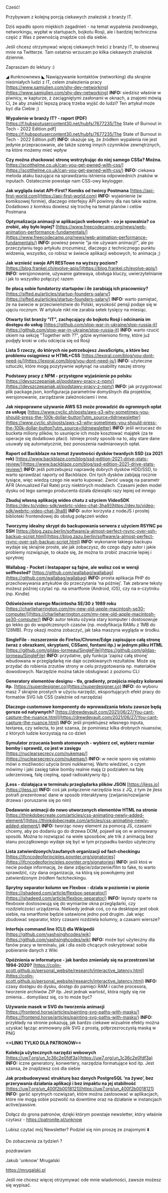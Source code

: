 Cześć!

Przybywam z kolejną porcją ciekawych znalezisk z branży IT.

Dziś wpadło sporo miękkich zagadnień - na temat wypalenia zwodowego, networkingu, wypłat w startupach, bojkotu Rosji, ale i bardziej techniczna część z Was z pewnością znajdzie coś dla siebie.

 

Jeśli chcesz otrzymywać więcej ciekawych treści z branży IT, to obserwuj mnie na Twitterze. Tam ostatnio wrzucam po kilka ciekawych znalezisk dziennie.

 

Zapraszam do lektury :)

 

◢ #unknownews ◣
Nawiązywanie kontaktów (networking) dla skrajnie nieśmiałych ludzi z IT, celem znalezienia pracy
[https://www.samjulien.com/shy-dev-networking](https://www.samjulien.com/shy-dev-networking)
**INFO:** siedzisz właśnie w piwnicy, w kapturze, z zaciągniętymi zasłonami w oknach, a znajomi mówią Ci, że aby znaleźć lepszą pracę trzeba wyjść do ludzi? Ten artykuł może być dla Ciebie ;)

**Wypalenie w branży IT? - raport (PDF)**
[https://f.hubspotusercontent30.net/hubfs/7677235/The State of Burnout in Tech - 2022 Edition.pdf](https://f.hubspotusercontent30.net/hubfs/7677235/The State of Burnout in Tech - 2022 Edition.pdf)
**INFO:** okazuje się, że źródłem wypalenia nie jest jedynie przepracowanie, ale także szereg innych czynników zewnętrznych, na które możemy mieć wpływ

**Czy można zhackować stronę wstrzykując do niej samego CSSa? Można.**
[https://scotthelme.co.uk/can-you-get-pwned-with-css/](https://scotthelme.co.uk/can-you-get-pwned-with-css/)
**INFO:** ciekawa metoda ataku bazująca na sprawdzaniu istnienia odpowiednich znaków w inputach. Ostatecznie powstaje nam CSS-owy keylogger.

**Jak wygląda świat API-First? Komiks od twórcy Postmana**
[https://api-first-world.com](https://api-first-world.com)
**INFO:** wyjaśnienie (w komiksowej formie), dlaczego interfejsy API powinny dla nas takie ważne. Dodatkowo z komiksu dowiesz się trochę na temat planów i celów Postmana

**Optymalizacja animacji w aplikacjach webowych - co je spowalnia? co zrobić, aby było lepiej?**
[https://www.freecodecamp.org/news/web-animation-performance-fundamentals/](https://www.freecodecamp.org/news/web-animation-performance-fundamentals/)
**INFO:** powiesz pewnie "ja nie używam animacji!", ale po przeczytaniu tego artykułu zrozumiesz, dlaczego z technicznego punktu widzenia, wszystko, co robisz w świecie aplikacji webowych, to animacja ;)

**Jak wznieść swoje API RESTowe na wyższy poziom?**
[https://blog.frankel.ch/evolve-apis/](https://blog.frankel.ch/evolve-apis/)
**INFO:** wersjonowanie, używanie gatewaya, obsługa kluczy, uwierzytelnianie i jak to wszystko połączyć razem

**Ile płacą sobie fundatorzy startupów i ile zarabiają ich pracownicy?**
[https://sifted.eu/articles/startup-founders-salary/](https://sifted.eu/articles/startup-founders-salary/)
**INFO:** warto pamiętać, że na świecie w przeciwieństwie do Polski, wysokość pensji podaje się w ujęciu rocznym. W artykule nikt nie zarabia setek tysięcy na miesiąc.

**Otwarty list branży "IT", zachęcający do bojkotu Rosji i odcinania im dostępu do usług**
[https://github.com/stop-war-in-ukraine/stop-russia-it](https://github.com/stop-war-in-ukraine/stop-russia-it)
**INFO:** warto rzucić okiem na sekcję "Together with ??", gdzie wymieniono firmy, które już podjęły kroki w celu odcięcia się od Rosji

**Lista 5 rzeczy, do których nie potrzebujesz JavaScriptu, a które bez problemu osiągniesz w HTML+CSS**
[https://lexoral.com/blog/you-dont-need-js/](https://lexoral.com/blog/you-dont-need-js/)
**INFO:** użyteczne sztuczki, które mogą pozytywnie wpłynąć na usability naszej strony

**Podstawy pracy z NPM - przystępne wyjaśnienie po polsku**
[https://devszczepaniak.pl/podstawy-pracy-z-npm/](https://devszczepaniak.pl/podstawy-pracy-z-npm/)
**INFO:** jak przygotować plik package.json, konfiguracja parametrów domyślnych dla projektów, wersjonowanie, zarządzanie zależnościami i inne.

**Jak niepoprawne używanie AWS S3 może prowadzić do ogromnych opłat za usługę**
[https://www.cyclic.sh/posts/aws-s3-why-sometimes-you-should-press-the-100k-dollar-button?utm_source=tldrnewsletter](https://www.cyclic.sh/posts/aws-s3-why-sometimes-you-should-press-the-100k-dollar-button?utm_source=tldrnewsletter)
**INFO:** jeśli wrzucasz do bucketa miliony plików, to usunięcie ich może kosztować majątek (za te operacje się dodatkowo płaci). Istnieje prosty sposób na to, aby stare dane usuwały się automatycznie, bez ponoszenia nadmiarowych opłat.

**Raport od Backblaze na temat żywotności dysków twardych SSD (za 2021 rok)**
[https://www.backblaze.com/blog/ssd-edition-2021-drive-stats-review/](https://www.backblaze.com/blog/ssd-edition-2021-drive-stats-review/)
**INFO:** jeśli potrzebujesz naprawdę dobrych dysków HDD/SSD, to warto sprawdzać raporty od Backblaze. Oni tych dysków zabijają rocznie tysiące, więc wiedzą czego nie warto kupować. Zwróć uwagę na parametr AFR (Annualized Fail Rate) przy niektórych modelach. Czasami jeden model dysku od tego samego producenta działa dziesiątki razy lepiej od innego

**Zbuduj własną aplikację wideo chatu z użyciem VideoSDK**
[https://dev.to/video-sdk/webrtc-video-chat-3ha9](https://dev.to/video-sdk/webrtc-video-chat-3ha9)
**INFO:** autor korzysta z nodeJS i prostej biblioteki frontendowej do obsług połączeń wideo

**Tworzymy idealny skrypt do backupowania serwera z użyciem RSYNC po SSH**
[https://blog.zazu.berlin/software/a-almost-perfect-rsync-over-ssh-backup-script.html](https://blog.zazu.berlin/software/a-almost-perfect-rsync-over-ssh-backup-script.html)
**INFO:** wykonanie takiego backupu wydaje się skrajnie proste, ale jak zobaczysz, do czego dąży autor i jakie problemy rozwiązuje, to okaże się, że można to zrobić znacznie lepiej i sprytniej

**Wallabag - Pocket i Instapaper są fajne, ale wolisz coś w wersji selfhosted?**
[https://github.com/wallabag/wallabag](https://github.com/wallabag/wallabag)
**INFO:** prosta aplikacja PHP do przechowywania artykułów do przeczytania &lsquo;na później&rsquo;. Tak zebrane teksty możesz później czytać np. na smartfonie (Android, iOS), czy na e-czytniku (np. Kindle)

**Odświeżenie starego Macintosha SE/30 z 1989 roku**
[https://charlieharrington.com/my-new-old-apple-macintosh-se30-computer/](https://charlieharrington.com/my-new-old-apple-macintosh-se30-computer/)
**INFO:** autor tekstu ożywia stary komputer i dostosowuje go lekko go do współczesnych czasów (np. modyfikacja RAMu z 1MB do 128MB). Przy okazji można zobaczyć, jak taka maszyna wygląda w środku.

**SingleFile - rozszerzenie do Firefox/Chrome/Edge zapisujące całą stronę (wraz z obrazkami, skryptami, CSSami, fontami itp.) w jednym pliku HTML**
[https://github.com/gildas-lormeau/SingleFile](https://github.com/gildas-lormeau/SingleFile)
**INFO:** przydatne, gdy funkcja &lsquo;zapisz całą stronę&rsquo; wbudowana w przeglądarkę nie daje oczekiwanych rezultatów. Może się przydać do robienia zrzutów strony w celu przygotowania np. materiałów dowodowych. Narzędzie można także obsługiwać z poziomu CLI

**Generatory elementów designu - tła, gradienty, przejścia między kolorami itp.**
[https://superdesigner.co](https://superdesigner.co)
**INFO:** do wyboru masz 7 skrajnie prostych w użyciu narzędzi, eksportujących efekt pracy do formatów SVG lub CSS (zależnie od narzędzia)

**Dlaczego customowe komponenty do wprowadzania tekstu zawsze będą gorsze od natywnych?**
[https://drewdevault.com/2021/06/27/You-cant-capture-the-nuance.html](https://drewdevault.com/2021/06/27/You-cant-capture-the-nuance.html)
**INFO:** jeśli projektujesz własnego inputa, textarea, czy selecta, to jest szansa, że pominiesz kilka drobnych niuansów, z których ludzie korzystają na co dzień

**Symulator zrzucania bomb atomowych - wybierz cel, wybierz rozmiar bomby i sprawdź, co jest w zasięgu**
[https://nuclearsecrecy.com/nukemap/](https://nuclearsecrecy.com/nukemap/)
**INFO:** w necie sporo się ostatnio mówi o możliwości użycia broni nuklearnej. Warto wiedzieć, o czym mówimy i jaki zasięg takie bomby realnie mają (z podziałem na falę uderzeniową, falę cieplną, opad radioaktywny itp.)

**jLess - działająca w terminalu przeglądarka plików JSON**
[https://jless.io](https://jless.io)
**INFO:** coś jak połączenie narzędzia less z JQ, z tym że jless potrafi prezentować dane w sposób interaktywny (zwijanie/rozwijanie drzewa i poruszanie się po nim)

**Dodawanie animacji do nowo utworzonych elementów HTML na stronie**
[https://thinkdobecreate.com/articles/css-animating-newly-added-element/](https://thinkdobecreate.com/articles/css-animating-newly-added-element/)
**INFO:** tworząc nowy element za pomocą JS, czasami chcemy, aby po dodaniu go do drzewa DOM, pojawił się on w animowany sposób. Można to rozwiązać na wiele sposobów, ale trik z animacją bez stanu początkowego wydaje się być w tym przypadku bardzo użyteczny

**Lista zatwierdzonych/zaufanych organizacji od fact-checkingu**
[https://ifcncodeofprinciples.poynter.org/signatories](https://ifcncodeofprinciples.poynter.org/signatories)
**INFO:** jeśli ktoś w necie podaje informację, że dane zdjęcie/zdarzenie/film to fake, to warto sprawdzić, czy dana organizacja, na którą się powołujemy jest zatwierdzonym źródłem factcheckingu.

**Sprytny separator kolumn we Flexbox - działa w poziomie i w pionie**
[https://ishadeed.com/article/flexbox-separator/](https://ishadeed.com/article/flexbox-separator/)
**INFO:** layouty oparte na flexboxie dostosowują się do wymiarów okna przeglądarki, czy rozdzielczości urządzenia. Niekiedy jednak coś, co na desktopie jest obok siebie, na smartfonie będzie ustawione jedno pod drugim. Jak więc zbudować separator, który czasami rozdziela kolumny, a czasami wiersze?

**Interfejs command line (CLI) dla Wikipedii**
[https://github.com/yashsinghcodes/wik](https://github.com/yashsinghcodes/wik)
**INFO:** może być użyteczny dla fanów pracy w terminalu, jak i dla osób chcących oskryptować sobie pobieranie danych z Wiki

**Opóźnienia w informatyce - jak bardzo zmieniały się na przestrzeni lat 1994-2020?**
[https://colin-scott.github.io/personal_website/research/interactive_latency.html](https://colin-scott.github.io/personal_website/research/interactive_latency.html)
**INFO:** czasy dostępu do dysku, dostęp do pamięci RAM i cache procesora, tworzenie archiwów ZIP itp. Jest jednak wartość, która nigdy się nie zmienia... domyślasz się, co to może być?

**Używanie masek w SVG do tworzenia animacji**
[https://frontend.horse/articles/painting-svg-paths-with-masks/](https://frontend.horse/articles/painting-svg-paths-with-masks/)
**INFO:** przykłady na stronie pokazują, jak bardzo ciekawe wizualnie efekty można uzyskać łącząc animowany plik SVG z prostą, półprzezroczystą maską w PNG

**==LINKI TYLKO DLA PATRONÓW==**

**Kolekcja użytecznych narzędzi webowych**
[https://uw7.org/un_1c36c2e0fdf3a](https://uw7.org/un_1c36c2e0fdf3a)
**INFO:** iczne generatory, konwertery, narzędzia formatujące kod itp. Jest szansa, że znajdziesz coś dla siebie

**Jak przebudowywać strukturę baz danych PostgreSQL &lsquo;na żywo&rsquo;, bez przerywania działania aplikacji i bez impaktu na jej stabilność**
[https://uw7.org/un_400f2b0018121](https://uw7.org/un_400f2b0018121)
**INFO:** garść sprytnych rozwiązań, które można zastosować w aplikacjach, które nie mogą sobie pozwolić na downtime oraz na działanie w instancjach active/passive.

 

Dołącz do grona patronów, dzięki którym powstaje newsletter, który właśnie czytasz - https://patronite.pl/unknow

 

Lubisz czytać mój Newsletter? Podziel się nim proszę ze znajomymi ⬇️ 

  

 

Do zobaczenia za tydzień ? 

 
pozdrawiam

Jakub 'unknow' Mrugalski

https://mrugalski.pl

 
Jeśli nie chcesz więcej otrzymywać ode mnie wiadomości, zawsze możesz się wypisać.